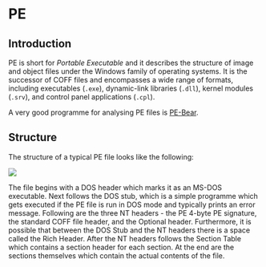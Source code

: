 # PE

## Introduction

PE is short for _Portable Executable_ and it describes the structure of image and object files under the Windows family of operating systems. It is the successor of COFF files and encompasses a wide range of formats, including executables (`.exe`), dynamic-link libraries (`.dll`), kernel modules (`.srv`), and control panel applications (`.cpl`).

A very good programme for analysing PE files is [PE-Bear](https://hshrzd.wordpress.com/pe-bear/).

## Structure

The structure of a typical PE file looks like the following:

![](<../../../Reverse Engineering/Binary Formats/PE/Resources/Images/PE\_Structure.png>)

The file begins with a DOS header which marks it as an MS-DOS executable. Next follows the DOS stub, which is a simple programme which gets executed if the PE file is run in DOS mode and typically prints an error message. Following are the three NT headers - the PE 4-byte PE signature, the standard COFF file header, and the Optional header. Furthermore, it is possible that between the DOS Stub and the NT headers there is a space called the Rich Header. After the NT headers follows the Section Table which contains a section header for each section. At the end are the sections themselves which contain the actual contents of the file.
